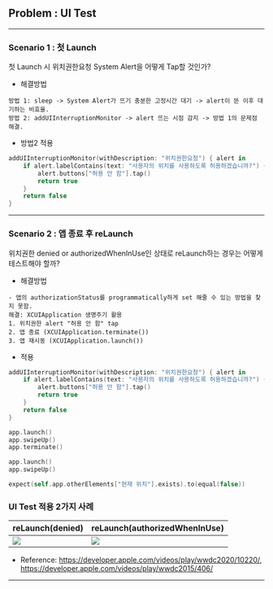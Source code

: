 ## Problem : UI Test

---

### Scenario 1 : 첫 Launch

첫 Launch 시 위치권한요청 System Alert을 어떻게 Tap할 것인가?

- 해결방법
```
방법 1: sleep -> System Alert가 뜨기 충분한 고정시간 대기 -> alert이 뜬 이후 대기하는 비효율.
방법 2: addUIInterruptionMonitor -> alert 뜨는 시점 감지 -> 방법 1의 문제점 해결.
```

- 방법2 적용
```swift
addUIInterruptionMonitor(withDescription: "위치권한요청") { alert in
    if alert.labelContains(text: "사용자의 위치를 사용하도록 허용하겠습니까?") {
        alert.buttons["허용 안 함"].tap()
        return true
    }
    return false
}
```

---

### Scenario 2 : 앱 종료 후 reLaunch

위치권한 denied or authorizedWhenInUse인 상태로 reLaunch하는 경우는 어떻게 테스트해야 할까?

- 해결방법
```
- 앱의 authorizationStatus를 programmatically하게 set 해줄 수 있는 방법을 찾지 못함.
해결: XCUIApplication 생명주기 활용
1. 위치권한 alert "허용 안 함" tap
2. 앱 종료 (XCUIApplication.terminate())
3. 앱 재시동 (XCUIApplication.launch())
```

- 적용
```swift
addUIInterruptionMonitor(withDescription: "위치권한요청") { alert in
    if alert.labelContains(text: "사용자의 위치를 사용하도록 허용하겠습니까?") {
        alert.buttons["허용 안 함"].tap()
        return true
    }
    return false
}

app.launch()
app.swipeUp()
app.terminate()

app.launch()
app.swipeUp()

expect(self.app.otherElements["현재 위치"].exists).to(equal(false))
```

### UI Test 적용 2가지 사례 

| reLaunch(denied) | reLaunch(authorizedWhenInUse) |
| --------------------------- | --------------------------- |
| ![](./Images/004_1.gif)  | ![](./Images/004_2.gif) |

- Reference: https://developer.apple.com/videos/play/wwdc2020/10220/,
             https://developer.apple.com/videos/play/wwdc2015/406/
---

